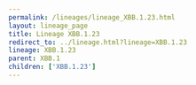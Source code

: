 ```yaml
---
permalink: /lineages/lineage_XBB.1.23.html
layout: lineage_page
title: Lineage XBB.1.23
redirect_to: ../lineage.html?lineage=XBB.1.23
lineage: XBB.1.23
parent: XBB.1
children: ['XBB.1.23']
---
```

